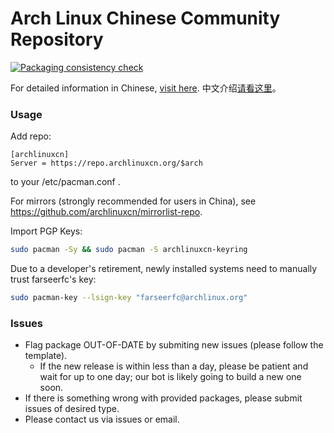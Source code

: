 
Arch Linux Chinese Community Repository
====

[![Packaging consistency check](https://github.com/archlinuxcn/repo/actions/workflows/test.yml/badge.svg)](https://github.com/archlinuxcn/repo/actions/workflows/test.yml)

For detailed information in Chinese, [visit here](https://www.archlinuxcn.org/archlinux-cn-repo-and-mirror/).
中文介绍[请看这里](https://www.archlinuxcn.org/archlinux-cn-repo-and-mirror/)。

### Usage

Add repo:

```
[archlinuxcn]
Server = https://repo.archlinuxcn.org/$arch
```
to your /etc/pacman.conf .

For mirrors (strongly recommended for users in China), see https://github.com/archlinuxcn/mirrorlist-repo.

Import PGP Keys:

```bash
sudo pacman -Sy && sudo pacman -S archlinuxcn-keyring
```

Due to a developer's retirement, newly installed systems need to manually trust farseerfc's key:

```bash
sudo pacman-key --lsign-key "farseerfc@archlinux.org"
```

### Issues

* Flag package OUT-OF-DATE by submiting new issues (please follow the template).
  * If the new release is within less than a day, please be patient and wait for up to one day; our bot is likely going to build a new one soon.
* If there is something wrong with provided packages, please submit issues of desired type.
* Please contact us via issues or email.
